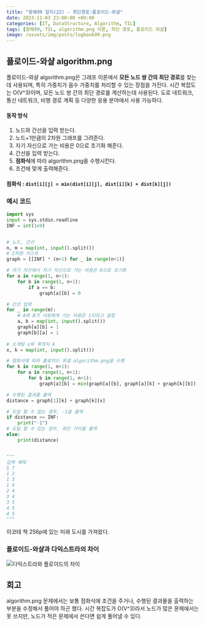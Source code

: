 ```yaml
---
title: "항해99 일지(22) - 최단경로:플로이드-와샬"
date: 2023-11-03 23:00:00 +09:00
categories: [IT, DataStructure, Algorithm, TIL]
tags: [항해99, TIL, algorithm.png 이론, 최단 경로, 플로이드 와샬]
image: /assets/img/posts/logbook99.png
---
```



## 플로이드-와샬 algorithm.png
플로이드-와샬 algorithm.png은 그래프 이론에서 **모든 노드 쌍 간의 최단 경로**를 찾는데 사용되며, 특히 가중치가 음수 가중치를 처리할 수 있는 장점을 가진다. 시간 복잡도는 O(V^3)이며, 모든 노드 쌍 간의 최단 경로를 계산하는데 사용된다. 도로 네트워크, 통신 네트워크, 비행 경로 계획 등 다양한 응용 분야에서 사용 가능하다.


#### 동작 방식

1. 노드와 간선을 입력 받는다.
2. 노드+1만큼의 2차원 그래프를 그려준다.
3. 자기 자신으로 가는 비용은 0으로 초기화 해준다.
4. 간선을 입력 받는다.
5. **점화식**에 따라 algorithm.png을 수행시킨다.
6. 조건에 맞게 출력해준다.

#### 점화식 : **`dist[i][j] = min(dist[i][j], dist[i][k] + dist[k][j])`**

### 예시 코드
```python
import sys
input = sys.stdin.readline
INF = int(1e9)


# 노드, 간선
n, m = map(int, input().split())
# 2차원 리스트
graph = [[INF] * (n+1) for _ in range(n+1)]

# 자기 자신에서 자기 자신으로 가는 비용은 0으로 초기화
for a in range(1, n+1):
	for b in range(1, n+1):
		if a == b:
			graph[a][b] = 0

# 간선 입력
for _ in range(m):
	# A와 B가 서로에게 가는 비용은 1이라고 설정
	a, b = map(int, input().split())
	graph[a][b] = 1
	graph[b][a] = 1
	
# 소개팅 x와 목적지 k
x, k = map(int, input().split())

# 점화식에 따라 플로이드 위셜 algorithm.png을 수행
for k in range(1, n+1):
	for a in range(1, n+1):
		for b in range(1, n+1):
			graph[a][b] = min(graph[a][b], graph[a][k] + graph[k][b])

# 수행된 결과를 출력
distance = graph[1][k] + graph[k][x]

# 도달 할 수 없는 경우, -1을 출력
if distance >= INF:
	print("-1")
# 도달 할 수 있는 경우, 최단 거리를 출력
else:
	print(distance)


"""
입력 예제
5 7
1 2
1 3
1 4
2 4
3 4
3 5
4 5
4 5
"""
```

이코테 책 256p에 있는 미래 도시를 가져왔다. 


### 플로이드-와샬과 다익스트라의 차이

![다익스트라와 플로이드의 차이](https://github.com/honge7694/honge7694.github.io/assets/76715487/4a56bc7c-bde0-4d51-a13c-62e6530732fb)

## 회고
algorithm.png 문제에서는 보통 점화식에 조건을 주거나, 수행된 결과물을 출력하는 부분을 수정해서 풀어야 하곤 했다. 시간 복잡도가 O(V^3)라서 노드가 많은 문제에서는 못 쓰지만, 노드가 적은 문제에서 쓴다면 쉽게 풀어낼 수 있다.